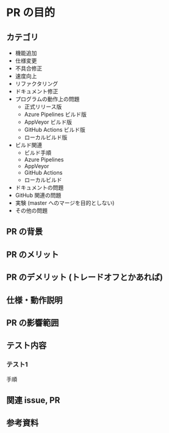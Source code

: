 <!-- これはコメントです。ブラウザで表示されません。 -->
<!-- Preview のシートで見た目のチェックができます。 -->

# <!-- 必須 --> PR の目的

<!-- PR の目的を記載してください -->
<!-- 参考: https://github.com/sakura-editor/sakura/wiki/Pull-Request-%E3%82%92%E9%80%81%E3%82%8B%E9%9A%9B%E3%81%AE%E6%B3%A8%E6%84%8F -->

## <!-- 必須 --> カテゴリ

<!-- 編集 必須 -->
<!-- 以下はテンプレートなので、追加、削除してください。 -->

- 機能追加
- 仕様変更
- 不具合修正
- 速度向上
- リファクタリング
- ドキュメント修正
- プログラムの動作上の問題
  - 正式リリース版
  - Azure Pipelines ビルド版
  - AppVeyor ビルド版
  - GitHub Actions ビルド版
  - ローカルビルド版
- ビルド関連
  - ビルド手順
  - Azure Pipelines
  - AppVeyor
  - GitHub Actions
  - ローカルビルド
- ドキュメントの問題
- GitHub 関連の問題
- 実験 (master へのマージを目的としない)
- その他の問題

## <!-- 自明なら省略可 --> PR の背景

<!-- PR を行う背景を記載してください -->

## <!-- 自明なら省略可 --> PR のメリット

<!-- PR のメリットを記載してください。 -->

## <!-- なければ省略可 --> PR のデメリット (トレードオフとかあれば)

<!-- PR のデメリットやトレードオフ等あれば記載してください。 -->

## <!-- 仕様変更/機能追加の場合は必須 --> 仕様・動作説明

<!-- 仕様変更の場合は、変更前後の仕様を記載してください。 -->
<!-- 機能追加の場合は、その仕様や動作を記載してください。 -->
<!-- その他の場合は、必要に応じて処理の仕様や動作説明を記載してください。 -->

## <!-- わかる範囲で --> PR の影響範囲

<!-- 既存の処理に対して影響範囲を記載してください。 -->

## <!-- 必須 --> テスト内容

<!-- PR を投げるにあたってテストした内容を記載してください -->
<!-- PR を投げないとテストできない、or 難しい場合、その旨記載すること     -->
<!-- テストが十分でない場合、Draft PR とする or タイトルに [WIP] とつけること -->

### テスト1

手順


## <!-- なければ省略可 --> 関連 issue, PR

<!-- 関連する issue, PR の情報を記載してください。 -->
<!-- #xxx と書くと チケット xxx に対して自動的にリンクが張られます。 -->
<!-- 参考: https://help.github.com/en/articles/closing-issues-using-keywords-->
<!-- issue, PR の URL をそのまま貼り付けても OK -->


## <!-- なければ省略可 --> 参考資料

<!-- 参考になる資料の URL 等あればここに記載御願いします -->
<!-- 説明に必要なスクリーンショットがあれば貼り付けお願いします。-->
<!-- 画像ファイルをこの欄にドラッグ＆ドロップすれば画像が貼り付けられます -->
